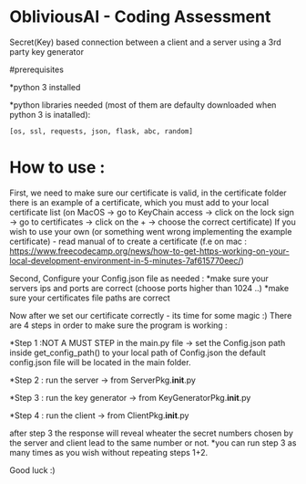 # ObliviousAI - Coding Assessment
Secret(Key) based connection between a client and a server using a 3rd party key generator

#prerequisites

*python 3 installed

*python libraries needed (most of them are defaulty downloaded when python 3 is inatalled): 

	[os, ssl, requests, json, flask, abc, random] 

# How to use : 
First, we need to make sure our certificate is valid, in the certificate folder there is an example of a certificate, which you must add to your local certificate list (on MacOS -> go to KeyChain access -> click on the lock sign -> go to certificates -> click on the + -> choose the correct certificate)
If you wish to use your own (or something went wrong implementing the example certificate) - read manual of to create a certificate (f.e on mac : https://www.freecodecamp.org/news/how-to-get-https-working-on-your-local-development-environment-in-5-minutes-7af615770eec/)

Second, Configure your Config.json file as needed : 
*make sure your servers ips and ports are correct (choose ports higher than 1024 ..)
*make sure your certificates file paths are correct

Now after we set our certificate correctly - its time for some magic :)
There are 4 steps in order to make sure the program is working :

*Step 1 :NOT A MUST STEP in the main.py file -> set the Config.json path inside get_config_path() to your local path of Config.json
		the default config.json file will be located in the main folder.

*Step 2 : run the server -> from ServerPkg.__init__.py

*Step 3 : run the key generator -> from KeyGeneratorPkg.__init__.py

*Step 4 : run the client -> from ClientPkg.__init__.py

after step 3 the response will reveal wheater the secret numbers chosen by the server and client lead to the same number or not. 
*you can run step 3 as many times as you wish without repeating steps 1+2.

Good luck :)